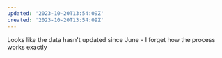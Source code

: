 ```yaml
---
updated: '2023-10-20T13:54:09Z'
created: '2023-10-20T13:54:09Z'
---
```

Looks like the data hasn't updated since June - I forget how the process works exactly